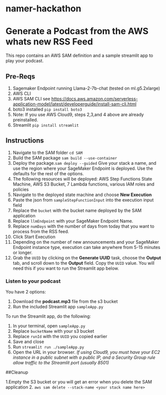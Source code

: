 # namer-hackathon
# Generate a Podcast from the AWS whats new RSS Feed

This repo contains an AWS SAM definition and a sample streamlit app to play your podcast.

## Pre-Reqs
1. Sagemaker Endpoint running Llama-2-7b-chat (tested on ml.g5.2xlarge)
2. AWS CLI
3. AWS SAM CLI   see https://docs.aws.amazon.com/serverless-application-model/latest/developerguide/install-sam-cli.html
4. boto3 installed `pip install boto3`
5. Note: If you use AWS Cloud9, steps 2,3,and 4 above are already preinstalled.
6. Streamlit `pip install streamlit`

## Instructions

1. Navigate to the SAM folder `cd SAM`
2. Build the SAM package `sam build --use-container`
3. Deploy the package.`sam deploy --guided`  Give your stack a name, and use the region where your SageMaker Endpoint is deployed.  Use the defaults for the rest of the options.
4. The following resources will be deployed: AWS Step Functions State Machine, AWS S3 Bucket, 7 Lambda functions, various IAM roles and policies
5. Navigate to the deployed state machine and choose **New Execution**
6. Paste the json from `sampleStepFunctionInput` into the execution input field
7. Replace the `bucket` with the bucket name deployed by the SAM application
8. Replace `llmEndpoint` with your SageMaker Endpoint Name.
9. Replace `numDays` with the number of days from today that you want to process from the RSS feed.
9. Click Start Execution
10. Depending on the number of new announcements and your SageMaker Endpoint instance type, execution can take anywhere from 5-15 minutes or longer.
11. Grab the `UUID` by clicking on the **Generate UUID** task, choose the **Output** tab, and scroll down to the **Output** field.  Copy the `UUID` value.  You will need this if you want to run the Streamlit app below.

### Listen to your podcast
You have 2 options:
1. Download the **podcast.mp3** file from the s3 bucket
2. Run the included Streamlit app `sampleApp.py`

To run the Streamlit app, do the following:
1. In your terminal, open `sampleApp.py`
2. Replace `bucketName` with your s3 bucket
3. Replace `runId` with the `UUID` you copied earlier
4. Save and close
5. Run `streamlit run ./sampleApp.py`
6. Open the URL in your browser.  *If using Cloud9, you must have your EC2 instance in a public subnet with a public IP, and a Security Group rule allow traffic to the Streamlit port (usually 8501)*


##Cleanup

1.Empty the S3 bucket or you will get an error when you delete the SAM application
2. `aws sam delete --stack-name <your stack name here>`

